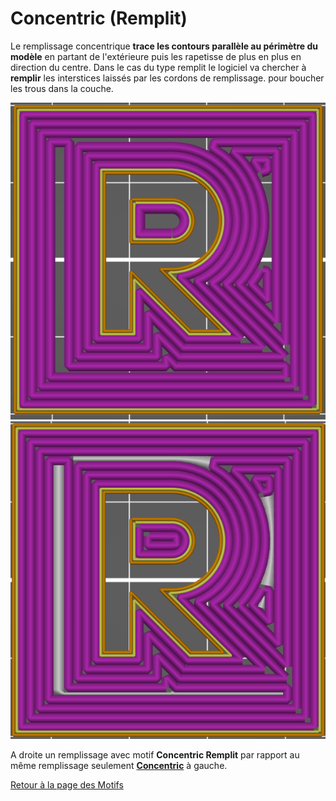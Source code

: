 #  Concentric (Remplit)

Le remplissage concentrique **trace les contours parallèle au périmètre du modèle** en partant de l'extérieure puis les rapetisse de plus en plus en direction du centre. Dans le cas du type remplit le logiciel va chercher à **remplir** les interstices laissés par les cordons de remplissage. pour boucher les trous dans la couche.

![Concentric](images/066.png) ![Concentric (Remplit)](images/067.png)

A droite un remplissage avec motif **Concentric Remplit** par rapport au même remplissage seulement **[Concentric](pattern_concentric.md)** à gauche.


[Retour à la page des Motifs](pattern.md)